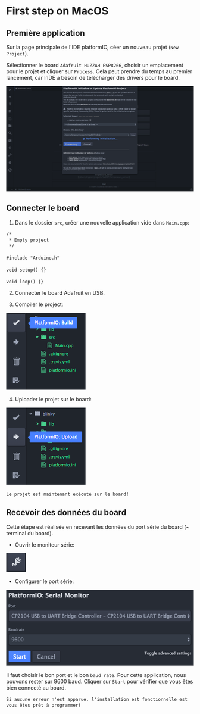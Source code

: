 First step on MacOS
===================

Première application
--------------------

Sur la page principale de l'IDE platformIO, céer un nouveau projet (`New Project`).

Sélectionner le board `Adafruit HUZZAH ESP8266`, choisir un emplacement pour le projet et cliquer sur `Process`. Cela peut prendre du temps au premier lancement, car l'IDE a besoin de télécharger des drivers pour le board.

![start project](macos_start_project.png)

Connecter le board
------------------

1) Dans le dossier `src`, créer une nouvelle application vide dans `Main.cpp`:

```
/*
 * Empty project
 */

#include "Arduino.h"

void setup() {}

void loop() {}
```

2) Connecter le board Adafruit en USB.

3) Compiler le project:

![compile project](macos_compile_project.png)

4) Uploader le projet sur le board:

![send project](macos_send_project.png)

```
Le projet est maintenant exécuté sur le board!
```

Recevoir des données du board
-----------------------------

Cette étape est réalisée en recevant les données du port série du board (~ terminal du board).

- Ouvrir le moniteur série:

![open_serial](open_serial.png)

- Configurer le port série:

![configure_serial](configure_serial.png)

Il faut choisir le bon port et le bon `baud rate`. Pour cette application, nous pouvons rester sur 9600 baud. Cliquer sur `Start` pour vérifier que vous êtes bien connecté au board.

```
Si aucune erreur n'est apparue, l'installation est fonctionnelle est vous êtes prêt à programmer!
```
